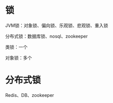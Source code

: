 # 锁

JVM锁：对象锁、偏向锁、乐观锁、悲观锁、重入锁

分布式锁：数据库锁、nosql、zookeeper



类锁：一个

对象锁：多个

# 分布式锁

Redis、DB、zookeeper

